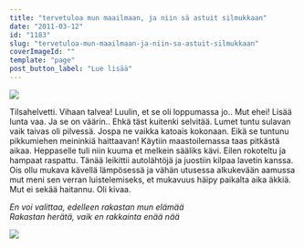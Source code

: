 ```yaml
---
title: "tervetuloa mun maailmaan, ja niin sä astuit silmukkaan"
date: "2011-03-12"
id: "1183"
slug: "tervetuloa-mun-maailmaan-ja-niin-sa-astuit-silmukkaan"
coverImageId: ""
template: "page"
post_button_label: "Lue lisää"
---
```


[![](images/IMG_0740.png)](https://lh4.googleusercontent.com/-QzOrzoYxB-U/TXt24GNsObI/AAAAAAAAAD4/Xe91wi87jrA/s1600/IMG_0740.png)

  
Tilsahelvetti. Vihaan talvea! Luulin, et se oli loppumassa jo.. Mut ehei! Lisää lunta vaa. Ja se on väärin.. Ehkä täst kuitenki selvitää. Lumet tuntu sulavan vaik taivas oli pilvessä. Jospa ne vaikka katoais kokonaan. Eikä se tuntunu pikkumiehen meininkiä haittaavan! Käytiin maastoilemassa taas pitkästä aikaa. Heppaselle tuli niin kuuma et melkein sääliks kävi. Eilen rokoteltu ja hampaat raspattu. Tänää leikittii autolähtöjä ja juostiin kilpaa lavetin kanssa. Ois ollu mukava kävellä lämpösessä ja vähän utusessa alkukevään aamussa mut meni sen verran luistelemiseks, et mukavuus häipy paikalta aika äkkiä. Mut ei sekää haitannu. Oli kivaa.  
  
_En voi valittaa, edelleen rakastan mun elämää_  
_Rakastan herätä, vaik en rakkainta enää nää_  
  

[![](images/IMG_0732.png)](https://lh3.googleusercontent.com/-EzxV4liMWrE/TXt23I1zbqI/AAAAAAAAAD0/NpfawvAIkT4/s1600/IMG_0732.png)
